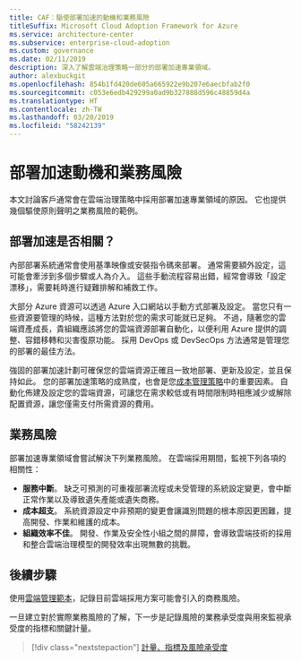 ```yaml
---
title: CAF：驅使部署加速的動機和業務風險
titleSuffix: Microsoft Cloud Adoption Framework for Azure
ms.service: architecture-center
ms.subservice: enterprise-cloud-adoption
ms.custom: governance
ms.date: 02/11/2019
description: 深入了解雲端治理策略一部分的部署加速專業領域。
author: alexbuckgit
ms.openlocfilehash: 854b1fd420de605a665922e9b207e6aecbfab2f0
ms.sourcegitcommit: c053e6edb429299a0ad9b327888d596c48859d4a
ms.translationtype: HT
ms.contentlocale: zh-TW
ms.lasthandoff: 03/20/2019
ms.locfileid: "58242139"
---
```

# <a name="deployment-acceleration-motivations-and-business-risks"></a>部署加速動機和業務風險

本文討論客戶通常會在雲端治理策略中採用部署加速專業領域的原因。 它也提供幾個驅使原則聲明之業務風險的範例。

<!-- markdownlint-disable MD026 -->

## <a name="is-deployment-acceleration-relevant"></a>部署加速是否相關？

內部部署系統通常會使用基準映像或安裝指令碼來部署。 通常需要額外設定，這可能會牽涉到多個步驟或人為介入。 這些手動流程容易出錯，經常會導致「設定漂移」，需要耗時進行疑難排解和補救工作。

大部分 Azure 資源可以透過 Azure 入口網站以手動方式部署及設定。 當您只有一些資源要管理的時候，這種方法對於您的需求可能就已足夠。 不過，隨著您的雲端資產成長，貴組織應該將您的雲端資源部署自動化，以便利用 Azure 提供的調整、容錯移轉和災害復原功能。 採用 DevOps 或 DevSecOps 方法通常是管理您的部署的最佳方法。

強固的部署加速計劃可確保您的雲端資源正確且一致地部署、更新及設定，並且保持如此。 您的部署加速策略的成熟度，也會是您[成本管理策略](../cost-management/overview.md)中的重要因素。 自動化佈建及設定您的雲端資源，可讓您在需求較低或有時間限制時相應減少或解除配置資源，讓您僅需支付所需資源的費用。

## <a name="business-risk"></a>業務風險

部署加速專業領域會嘗試解決下列業務風險。 在雲端採用期間，監視下列各項的相關性：

- **服務中斷**。 缺乏可預測的可重複部署流程或未受管理的系統設定變更，會中斷正常作業以及導致遺失產能或遺失商務。
- **成本超支**。 系統資源設定中非預期的變更會讓識別問題的根本原因更困難，提高開發、作業和維護的成本。
- **組織效率不佳**。 開發、作業及安全性小組之間的屏障，會導致雲端技術的採用和整合雲端治理模型的開發效率出現無數的挑戰。

## <a name="next-steps"></a>後續步驟

使用[雲端管理範本](./template.md)，記錄目前雲端採用方案可能會引入的商務風險。

一旦建立對於實際業務風險的了解，下一步是記錄風險的業務承受度與用來監視承受度的指標和關鍵計量。

> [!div class="nextstepaction"]
> [計量、指標及風險承受度](./metrics-tolerance.md)
